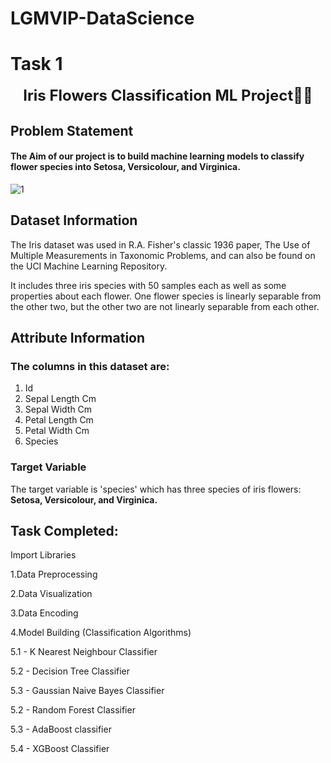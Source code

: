 # LGMVIP-DataScience

# Task 1

<center><font size="5"><b>Iris Flowers Classification ML Project💫✨</b></font> </center>

## Problem Statement

#### The Aim of our project is to build machine learning models to classify flower species into Setosa, Versicolour, and Virginica.

![1](https://user-images.githubusercontent.com/85668824/126992223-a9fbbbf6-d1fe-40a6-a6e5-feec7b52fbcc.png)

## Dataset Information

The Iris dataset was used in R.A. Fisher's classic 1936 paper, The Use of Multiple Measurements in Taxonomic Problems, and can also be found on the UCI Machine Learning Repository.<br>

It includes three iris species with 50 samples each as well as some properties about each flower. One flower species is linearly separable from the other two, but the other two are not linearly separable from each other.<br>

## Attribute Information

### The columns in this dataset are:<br>

1. Id<br>
2. Sepal Length Cm<br>
3. Sepal Width Cm<br>
4. Petal Length Cm<br>
5. Petal Width Cm<br>
6. Species<br>

### Target Variable

The target variable is 'species' which has three species of iris flowers: <b>Setosa, Versicolour, and Virginica.</b>

## Task Completed:
Import Libraries

1.Data Preprocessing

2.Data Visualization

3.Data Encoding

4.Model Building (Classification Algorithms)

5.1 - K Nearest Neighbour Classifier

5.2 - Decision Tree Classifier

5.3 - Gaussian Naive Bayes Classifier

5.2 - Random Forest Classifier

5.3 - AdaBoost classifier

5.4 - XGBoost Classifier
